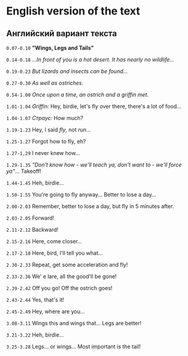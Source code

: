 # English version of the text
## Английский вариант текста
`0.07-0.10` **"Wings, Legs and Tails"**

`0.14-0.18` *…In front of you is a hot desert. It has nearly no wildlife…*

`0.19-0.23` *But lizards and insects can be found…*

`0.27-0.30` *As well as ostriches.*

`0.54-1.00` *Once upon a time, an ostrich and a griffin met.*

`1.01-1.04` *Griffin:* Hey, birdie, let's fly over there, there's a lot of food…

`1.04-1.07` *Страус:* How much?

`1.19-1.23` Hey, I said *fly*, not *run*…

`1.25-1.27` Forgot how to fly, eh?

`1.27-1,29` I never knew how…

`1.29-1.35` *"Don't know how - we'll teach ya, don't want to - we'll force ya"*… Takeoff!

`1.44-1.45` Heh, birdie…

`1.50-1.55` You're going to fly anyway… Better to lose a day…

`2.00-2.03` Remember, better to lose a day, but fly in 5 minutes after. 

`2.03-2.05` Forward!

`2.11-2.12` Backward!

`2.15-2.16` Here, come closer…

`2.17-2.18` Here, bird, I'll tell you what…

`2.30-2.33` Repeat, get some acceleration and fly!

`2.33-2.36` We' e lare, all the good'll be gone!

`2.39-2.42` Off you go! Off the ostrich goes!

`2.43-2.44` Yes, that's it!

`2.45-2.49` Hey, where are you…

`3.08-3.11` Wings this and wings that… Legs are better!

`3.21-3.22` Heh, birdie…

`3.25-3.28` Legs… or wings… Most important is the tail!
